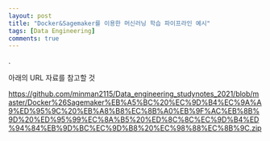 ```yaml
---
layout: post
title: "Docker&Sagemaker를 이용한 머신러닝 학습 파이프라인 예시"
tags: [Data Engineering]
comments: true
---
```


.

아래의 URL 자료를 참고할 것

https://github.com/minman2115/Data_engineering_studynotes_2021/blob/master/Docker%26Sagemaker%EB%A5%BC%20%EC%9D%B4%EC%9A%A9%ED%95%9C%20%EB%A8%B8%EC%8B%A0%EB%9F%AC%EB%8B%9D%20%ED%95%99%EC%8A%B5%20%ED%8C%8C%EC%9D%B4%ED%94%84%EB%9D%BC%EC%9D%B8%20%EC%98%88%EC%8B%9C.zip
